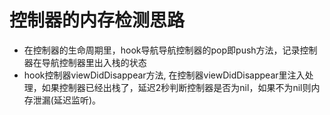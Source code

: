 # 控制器的内存检测思路

- 在控制器的生命周期里，hook导航导航控制器的pop即push方法，记录控制器在导航控制器里出入栈的状态
- hook控制器viewDidDisappear方法, 在控制器viewDidDisappear里注入处理，如果控制器已经出栈了，延迟2秒判断控制器是否为nil，如果不为nil则内存泄漏(延迟监听)。


